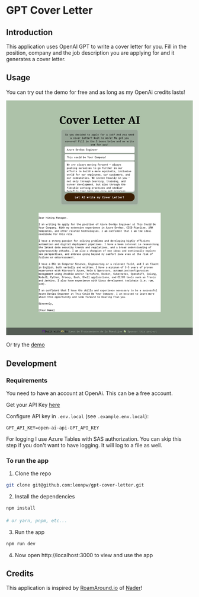 # GPT Cover Letter

## Introduction

This application uses OpenAI GPT to write a cover letter for you. Fill in the position, company and the job description you are applying for and it generates a cover letter.

## Usage

You can try out the demo for free and as long as my OpenAi credits lasts!


![preview](example.png)

Or try the [demo](https://cover-letter.wieisleon.nl)



## Development


### Requirements

You need to have an account at OpenAi. This can be a free account. 

Get your API Key [here](https://platform.openai.com/account/api-keys)


Configure API key in `.env.local` (see `.example.env.local`):

```
GPT_API_KEY=open-ai-api-GPT_API_KEY
```

For logging I use Azure Tables with SAS authorization. You can skip this step if you don't want to have logging. It will log to a file as well.

### To run the app

1. Clone the repo

```sh
git clone git@github.com:leonpw/gpt-cover-letter.git
```

2. Install the dependencies

```sh
npm install

# or yarn, pnpm, etc...
```

3. Run the app

```sh
npm run dev
```

4. Now open http://localhost:3000 to view and use the app


## Credits

This application is inspired by [RoamAround.io](https://www.roamaround.io/) of [Nader](https://nader.arweave.dev/)!